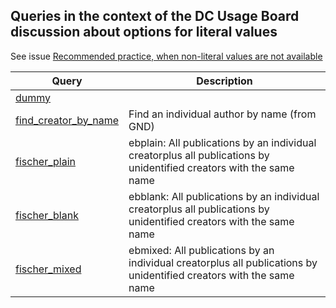 ## Queries in the context of the DC Usage Board discussion about options for literal values

See issue [Recommended practice, when non-literal values are not available](https://github.com/dcmi/usage/issues/42)


Query | Description
------|------------
[dummy](http://zbw.eu/beta/sparql-lab/?endpoint=http://134.245.93.73/beta/sparql/ebplain/query&queryRef=https://api.github.com/repos/zbw/sparql-queries/contents/dcub/litprop/dummy.rq) | 
[find_creator_by_name](http://zbw.eu/beta/sparql-lab/?endpoint=http://134.245.93.73/beta/sparql/ebplain/query&queryRef=https://api.github.com/repos/zbw/sparql-queries/contents/dcub/litprop/find_creator_by_name.rq) | Find an individual author by name (from GND)
[fischer_plain](http://zbw.eu/beta/sparql-lab/?endpoint=http://134.245.93.73/beta/sparql/ebplain/query&queryRef=https://api.github.com/repos/zbw/sparql-queries/contents/dcub/litprop/fischer_plain.rq) | ebplain: All publications by an individual creatorplus all publications by unidentified creators with the same name
[fischer_blank](http://zbw.eu/beta/sparql-lab/?endpoint=http://134.245.93.73/beta/sparql/ebblank/query&queryRef=https://api.github.com/repos/zbw/sparql-queries/contents/dcub/litprop/fischer_blank.rq) | ebblank: All publications by an individual creatorplus all publications by unidentified creators with the same name
[fischer_mixed](http://zbw.eu/beta/sparql-lab/?endpoint=http://134.245.93.73/beta/sparql/ebmixed/query&queryRef=https://api.github.com/repos/zbw/sparql-queries/contents/dcub/litprop/fischer_mixed.rq) | ebmixed: All publications by an individual creatorplus all publications by unidentified creators with the same name

